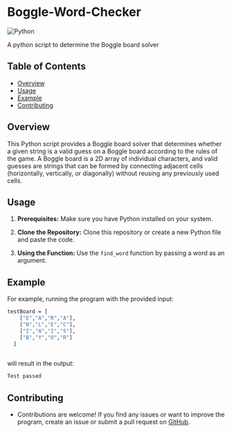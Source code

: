 # Boggle-Word-Checker
![Python](https://img.shields.io/badge/python-3.9+-blue)


  <p> A python script to determine the Boggle board solver</p>
</div>

## Table of Contents
- [Overview](#overview)
- [Usage](#usage)
- [Example](#example)
- [Contributing](#contributing)


## Overview

This Python script provides a Boggle board solver that determines whether a given string is a valid guess on a Boggle board according to the rules of the game. A Boggle board is a 2D array of individual characters, and valid guesses are strings that can be formed by connecting adjacent cells (horizontally, vertically, or diagonally) without reusing any previously used cells.
## Usage

1. **Prerequisites:** Make sure you have Python installed on your system.

2. **Clone the Repository:** Clone this repository or create a new Python file and paste the code.

3. **Using the Function:** Use the `find_word` function by passing a word as an argument.

  

  ## Example
  For example, running the program with the provided input:

  ```bash
 testBoard = [
      ["E","A","R","A"],
      ["N","L","E","C"],
      ["I","A","I","S"],
      ["B","Y","O","R"]
    ]
    
  

  ```
  will result in the output:

   ```bash
   Test passed
   ```
 ## Contributing
- <p>Contributions are welcome! If you find any issues or want to improve the program, create an issue or submit a pull request on <a href="https://github.com/yesvanthra/Boggle-Word-Checker.git">GitHub</a>.</p>
 
